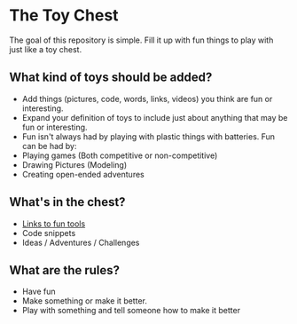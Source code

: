 # The Toy Chest

The goal of this repository is simple.  Fill it up with fun things to play with just like a toy chest.  

## What kind of toys should be added?

* Add things (pictures, code, words, links, videos) you think are fun or interesting.
* Expand your definition of toys to include just about anything that may be fun or interesting.  
* Fun isn't always had by playing with plastic things with batteries.  Fun can be had by:
 * Playing games (Both competitive or non-competitive)
 * Drawing Pictures (Modeling)
 * Creating open-ended adventures

## What's in the chest?

* [Links to fun tools](tools.md)
* Code snippets
* Ideas / Adventures / Challenges

## What are the rules?

* Have fun
* Make something or make it better.
* Play with something and tell someone how to make it better
